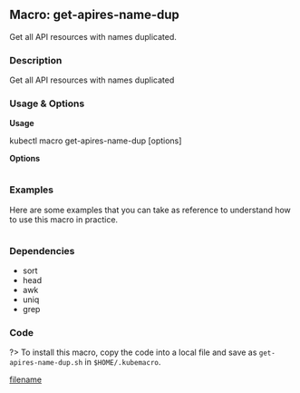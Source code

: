 ## Macro: get-apires-name-dup

Get all API resources with names duplicated.

<!-- tabs:start -->

### **Description**


Get all API resources with names duplicated



### **Usage & Options**

**Usage**

kubectl macro get-apires-name-dup [options]

**Options**

```

```

### **Examples**

Here are some examples that you can take as reference to understand how to use this macro in practice.
```shell

```

### **Dependencies**

* sort
* head
* awk
* uniq
* grep

### **Code**

?> To install this macro, copy the code into a local file and save as `get-apires-name-dup.sh` in `$HOME/.kubemacro`.

[filename](../bin/get-apires-name-dup.sh ':include :type=code shell')

<!-- tabs:end -->
